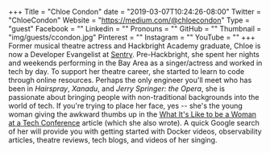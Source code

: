 +++
Title = "Chloe Condon"
date = "2019-03-07T10:24:26-08:00"
Twitter = "ChloeCondon"
Website = "https://medium.com/@chloecondon"
Type = "guest"
Facebook = ""
Linkedin = ""
Pronouns = ""
GitHub = ""
Thumbnail = "img/guests/ccondon.jpg"
Pinterest = ""
Instagram = ""
YouTube = ""
+++
Former musical theatre actress and Hackbright Academy graduate, Chloe is now a Developer Evangelist at [Sentry](https://sentry.io/). Pre-Hackbright, she spent her nights and weekends performing in the Bay Area as a singer/actress and worked in tech by day. To support her theatre career, she started to learn to code through online resources. Perhaps the only engineer you'll meet who has been in _Hairspray_, _Xanadu_, and _Jerry Springer: the Opera_, she is passionate about bringing people with non-traditional backgrounds into the world of tech. If you're trying to place her face, yes -- she's the young woman giving the awkward thumbs up in the [What It's Like to be a Woman at a Tech Conference](https://shift.newco.co/what-its-like-to-be-a-woman-at-a-tech-conference-8a1a299ac82b) article (which she also wrote). A quick Google search of her will provide you with getting started with Docker videos, observability articles, theatre reviews, tech blogs, and videos of her singing.
